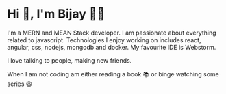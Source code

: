 # Hi :wave:, I'm Bijay :man_technologist:

I'm a MERN and MEAN Stack developer. I am passionate about everything related to javascript.
Technologies I enjoy working on includes react, angular, css, nodejs, mongodb and docker. My favourite IDE is Webstorm.

I love talking to people, making new friends.

When I am not coding am either reading a book :books: or binge watching some series :smiley:

